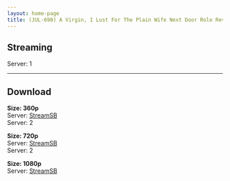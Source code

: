 ```yaml
---
layout: home-page
title: (JUL-690) A Virgin, I Lust For The Plain Wife Next Door Role Reversal A Sweaty Reverse Hold Intercourse That Taught Me How To Fuck. Mina Kitano
---
```

<h2>Streaming</h2>
Server: 1

<hr />

<h2>Download</h2>
<b>Size: 360p</b><br />
Server: <a target="_blank" href="https://streamsb.net/d/262dfhl3ck3r.html">StreamSB</a><br />
Server: 2<br />

<b>Size: 720p</b><br />
Server: <a href="https://streamsb.net/d/262dfhl3ck3r.html" target="_blank">StreamSB</a><br />
Server: 2<br />

<b>Size: 1080p</b><br />
Server: <a href="https://javplaya.com/d/4gdlbvkgalev.html" target="_blank">StreamSB</a><br />
